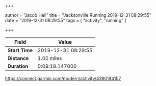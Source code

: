 +++

author = "Jacob Hell"
title = "Jacksonville Running 2019-12-31 08:29:55"
date = "2019-12-31 08:29:55"
tags = [
    "activity", "running"
]

+++

<!--more-->

|Field  |Value  |
|--- | --- |
|**Start Time**|2019-12-31 08:29:55|
|**Distance**|1.00 miles|
|**Duration**|0:09:18.147000|

https://connect.garmin.com/modern/activity/4390184107